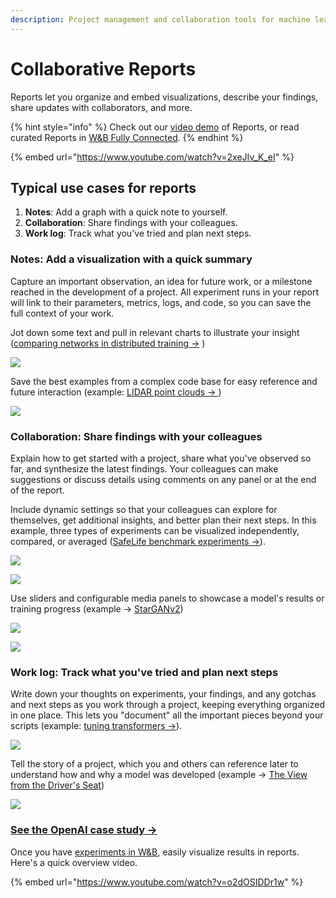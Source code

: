 ```yaml
---
description: Project management and collaboration tools for machine learning projects
---
```


# Collaborative Reports

Reports let you organize and embed visualizations, describe your findings, share updates with collaborators, and more.

{% hint style="info" %}
Check out our [video demo](https://www.youtube.com/watch?v=2xeJIv_K_eI) of Reports, or read curated Reports in [W\&B Fully Connected](http://wandb.me/fc).
{% endhint %}

{% embed url="https://www.youtube.com/watch?v=2xeJIv_K_eI" %}

## Typical use cases for reports

1. **Notes**: Add a graph with a quick note to yourself.
2. **Collaboration**: Share findings with your colleagues.
3. **Work log**: Track what you've tried and plan next steps.

### **Notes: Add a visualization with a quick summary**

Capture an important observation, an idea for future work, or a milestone reached in the development of a project. All experiment runs in your report will link to their parameters, metrics, logs, and code, so you can save the full context of your work.

Jot down some text and pull in relevant charts to illustrate your insight ([comparing networks in distributed training →](https://wandb.ai/stacey/estuary/reports/When-Inception-ResNet-V2-is-too-slow--Vmlldzo3MDcxMA) )

![](../../.gitbook/assets/screen-shot-2021-04-19-at-2.21.25-pm.png)

Save the best examples from a complex code base for easy reference and future interaction (example: [LIDAR point clouds → ](https://wandb.ai/stacey/lyft/reports/LIDAR-Point-Clouds-of-Driving-Scenes--Vmlldzo2MzA5Mg))

![](<../../.gitbook/assets/Screen Shot 2021-04-19 at 2.18.56 PM.png>)

### **Collaboration: Share findings with your colleagues**

Explain how to get started with a project, share what you've observed so far, and synthesize the latest findings. Your colleagues can make suggestions or discuss details using comments on any panel or at the end of the report.

Include dynamic settings so that your colleagues can explore for themselves, get additional insights, and better plan their next steps. In this example, three types of experiments can be visualized independently, compared, or averaged ([SafeLife benchmark experiments →](https://wandb.ai/stacey/saferlife/reports/SafeLife-Benchmark-Experiments--Vmlldzo0NjE4MzM)).

![](<../../.gitbook/assets/Screen Shot 2021-04-19 at 2.32.11 PM.png>)

![](<../../.gitbook/assets/Screen Shot 2021-04-19 at 2.32.58 PM.png>)

Use sliders and configurable media panels to showcase a model's results or training progress (example → [StarGANv2](https://wandb.ai/stacey/stargan/reports/Cute-Animals-and-Post-Modern-Style-Transfer-StarGAN-v2-for-Multi-Domain-Image-Synthesis---VmlldzoxNzcwODQ))

![](<../../.gitbook/assets/Screen Shot 2021-04-23 at 8.44.32 AM.png>)

![](<../../.gitbook/assets/Screen Shot 2021-04-23 at 8.45.36 AM.png>)

### **Work log: Track what you've tried and plan next steps**

Write down your thoughts on experiments, your findings, and any gotchas and next steps as you work through a project, keeping everything organized in one place. This lets you "document" all the important pieces beyond your scripts (example: [tuning transformers →](https://wandb.ai/stacey/winograd/reports/Who-is-Them-Text-Disambiguation-with-Transformers--VmlldzoxMDU1NTc)).

![](<../../.gitbook/assets/Screen Shot 2021-04-19 at 2.44.02 PM.png>)

Tell the story of a project, which you and others can reference later to understand how and why a model was developed (example → [The View from the Driver's Seat](https://wandb.ai/stacey/deep-drive/reports/The-View-from-the-Driver-s-Seat--Vmlldzo1MTg5NQ))

![](<../../.gitbook/assets/Screen Shot 2021-04-19 at 2.47.02 PM.png>)

### [See the OpenAI case study →](https://bit.ly/wandb-learning-dexterity)

Once you have [experiments in W\&B](../../quickstart.md), easily visualize results in reports. Here's a quick overview video.

{% embed url="https://www.youtube.com/watch?v=o2dOSIDDr1w" %}
